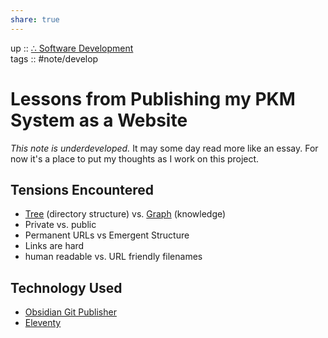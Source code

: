 ```yaml
---  
share: true  
---  
```

up :: [∴ Software Development](./%E2%88%B4-Software-Development.md)  
tags :: #note/develop   
  
# Lessons from Publishing my PKM System as a Website  
*This note is underdeveloped.* It may some day read more like an essay. For now it's a place to put my thoughts as I work on this project.  
  
## Tensions Encountered  
- [Tree](./Tree.md) (directory structure) vs. [Graph](./Graph.md) (knowledge)  
- Private vs. public  
- Permanent URLs vs Emergent Structure  
- Links are hard  
- human readable vs. URL friendly filenames  
  
## Technology Used  
- [Obsidian Git Publisher](https://github.com/ObsidianPublisher/obsidian-github-publisher)  
- [Eleventy](https://www.11ty.dev/)